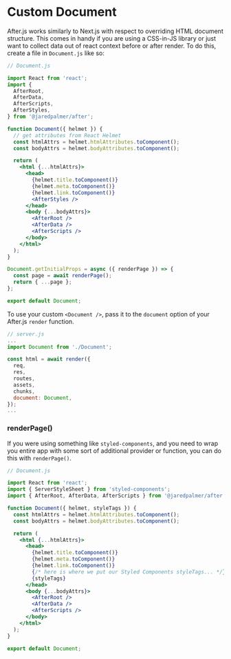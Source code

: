 # Custom Document

After.js works similarly to Next.js with respect to overriding HTML document structure. This comes in handy if you are using a CSS-in-JS library or just want to collect data out of react context before or after render. To do this, create a file in `Document.js` like so:

```jsx
// Document.js

import React from 'react';
import {
  AfterRoot,
  AfterData,
  AfterScripts,
  AfterStyles,
} from '@jaredpalmer/after';

function Document({ helmet }) {
  // get attributes from React Helmet
  const htmlAttrs = helmet.htmlAttributes.toComponent();
  const bodyAttrs = helmet.bodyAttributes.toComponent();

  return (
    <html {...htmlAttrs}>
      <head>
        {helmet.title.toComponent()}
        {helmet.meta.toComponent()}
        {helmet.link.toComponent()}
        <AfterStyles />
      </head>
      <body {...bodyAttrs}>
        <AfterRoot />
        <AfterData />
        <AfterScripts />
      </body>
    </html>
  );
}

Document.getInitialProps = async ({ renderPage }) => {
  const page = await renderPage();
  return { ...page };
};

export default Document;
```

To use your custom `<Document />`, pass it to the `document` option of your After.js `render` function.

```jsx
// server.js
...
import Document from './Document';

const html = await render({
  req,
  res,
  routes,
  assets,
  chunks,
  document: Document,
});
...
```

### renderPage()

If you were using something like `styled-components`, and you need to wrap you entire app with some sort of additional provider or function, you can do this with `renderPage()`.

```jsx
// Document.js

import React from 'react';
import { ServerStyleSheet } from 'styled-components';
import { AfterRoot, AfterData, AfterScripts } from '@jaredpalmer/after';

function Document({ helmet, styleTags }) {
  const htmlAttrs = helmet.htmlAttributes.toComponent();
  const bodyAttrs = helmet.bodyAttributes.toComponent();

  return (
    <html {...htmlAttrs}>
      <head>
        {helmet.title.toComponent()}
        {helmet.meta.toComponent()}
        {helmet.link.toComponent()}
        {/* here is where we put our Styled Components styleTags... */}
        {styleTags}
      </head>
      <body {...bodyAttrs}>
        <AfterRoot />
        <AfterData />
        <AfterScripts />
      </body>
    </html>
  );
}

export default Document;
```

